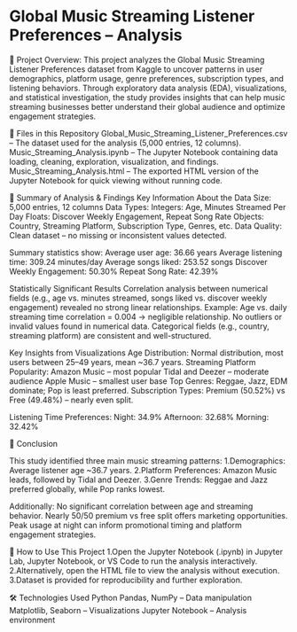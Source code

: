 # Global Music Streaming Listener Preferences – Analysis
📄 Project Overview:
This project analyzes the Global Music Streaming Listener Preferences dataset from Kaggle to uncover patterns in user demographics, platform usage, genre preferences, subscription types, and listening behaviors.
Through exploratory data analysis (EDA), visualizations, and statistical investigation, the study provides insights that can help music streaming businesses better understand their global audience and optimize engagement strategies.

📂 Files in this Repository
Global_Music_Streaming_Listener_Preferences.csv – The dataset used for the analysis (5,000 entries, 12 columns).
Music_Streaming_Analysis.ipynb – The Jupyter Notebook containing data loading, cleaning, exploration, visualization, and findings.
Music_Streaming_Analysis.html – The exported HTML version of the Jupyter Notebook for quick viewing without running code.

🧠 Summary of Analysis & Findings
Key Information About the Data
Size: 5,000 entries, 12 columns
Data Types:
Integers: Age, Minutes Streamed Per Day
Floats: Discover Weekly Engagement, Repeat Song Rate
Objects: Country, Streaming Platform, Subscription Type, Genres, etc.
Data Quality: Clean dataset – no missing or inconsistent values detected.

Summary statistics show:
Average user age: 36.66 years
Average listening time: 309.24 minutes/day
Average songs liked: 253.52 songs
Discover Weekly Engagement: 50.30%
Repeat Song Rate: 42.39%

Statistically Significant Results
Correlation analysis between numerical fields (e.g., age vs. minutes streamed, songs liked vs. discover weekly engagement) revealed no strong linear relationships.
Example: Age vs. daily streaming time correlation = 0.004 → negligible relationship.
No outliers or invalid values found in numerical data.
Categorical fields (e.g., country, streaming platform) are consistent and well-structured.

Key Insights from Visualizations
Age Distribution: Normal distribution, most users between 25–49 years, mean ~36.7 years.
Streaming Platform Popularity:
Amazon Music – most popular
Tidal and Deezer – moderate audience
Apple Music – smallest user base
Top Genres: Reggae, Jazz, EDM dominate; Pop is least preferred.
Subscription Types: Premium (50.52%) vs Free (49.48%) – nearly even split.

Listening Time Preferences:
Night: 34.9%
Afternoon: 32.68%
Morning: 32.42%

🎯 Conclusion

This study identified three main music streaming patterns:
1.Demographics: Average listener age ~36.7 years.
2.Platform Preferences: Amazon Music leads, followed by Tidal and Deezer.
3.Genre Trends: Reggae and Jazz preferred globally, while Pop ranks lowest.

Additionally:
No significant correlation between age and streaming behavior.
Nearly 50/50 premium vs free split offers marketing opportunities.
Peak usage at night can inform promotional timing and platform engagement strategies.

🚀 How to Use This Project
1.Open the Jupyter Notebook (.ipynb) in Jupyter Lab, Jupyter Notebook, or VS Code to run the analysis interactively.
2.Alternatively, open the HTML file to view the analysis without execution.
3.Dataset is provided for reproducibility and further exploration.

🛠️ Technologies Used
Python
Pandas, NumPy – Data manipulation
Matplotlib, Seaborn – Visualizations
Jupyter Notebook – Analysis environment
